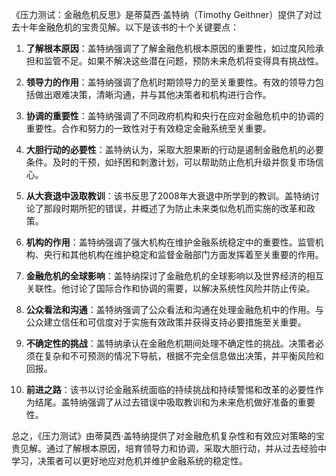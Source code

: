 《压力测试：金融危机反思》是蒂莫西·盖特纳（Timothy Geithner）提供了对过去十年金融危机的宝贵见解。以下是该书的十个关键要点：

1. **了解根本原因**：盖特纳强调了了解金融危机根本原因的重要性，如过度风险承担和监管不足。如果不解决这些潜在问题，预防未来危机将变得具有挑战性。

2. **领导力的作用**：盖特纳强调了危机时期领导力的至关重要性。有效的领导力包括做出艰难决策，清晰沟通，并与其他决策者和机构进行合作。

3. **协调的重要性**：盖特纳强调了不同政府机构和央行在应对金融危机中的协调的重要性。合作和努力的一致性对于有效稳定金融系统至关重要。

4. **大胆行动的必要性**：盖特纳认为，采取大胆果断的行动是遏制金融危机的必要条件。及时的干预，如纾困和刺激计划，可以帮助防止危机升级并恢复市场信心。

5. **从大衰退中汲取教训**：该书反思了2008年大衰退中所学到的教训。盖特纳讨论了那段时期所犯的错误，并概述了为防止未来类似危机而实施的改革和政策。

6. **机构的作用**：盖特纳强调了强大机构在维护金融系统稳定中的重要性。监管机构、央行和其他机构在维护稳定和监督金融部门方面发挥着至关重要的作用。

7. **金融危机的全球影响**：盖特纳探讨了金融危机的全球影响以及世界经济的相互关联性。他讨论了国际合作和协调的需要，以解决系统性风险并防止传染。

8. **公众看法和沟通**：盖特纳强调了公众看法和沟通在处理金融危机中的作用。与公众建立信任和可信度对于实施有效政策并获得支持必要措施至关重要。

9. **不确定性的挑战**：盖特纳承认在金融危机期间处理不确定性的挑战。决策者必须在复杂和不可预测的情况下导航，根据不完全信息做出决策，并平衡风险和回报。

10. **前进之路**：该书以讨论金融系统面临的持续挑战和持续警惕和改革的必要性作为结尾。盖特纳强调了从过去错误中吸取教训和为未来危机做好准备的重要性。

总之，《压力测试》由蒂莫西·盖特纳提供了对金融危机复杂性和有效应对策略的宝贵见解。通过了解根本原因，培育领导力和协调，采取大胆行动，并从过去经验中学习，决策者可以更好地应对危机并维护金融系统的稳定性。